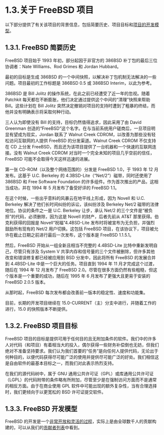 # 1.3.关于 FreeBSD 项目

以下部分提供了有关该项目的背景信息，包括简要历史、项目目标和[项目的开发模型](https://docs.freebsd.org/en/books/dev-model/)。
## 1.3.1. FreeBSD 简要历史

FreeBSD 项目始于 1993 年初，部分起因于非官方的 386BSD 补丁包的最后三位协调者：Nate Williams、Rod Grimes 和 Jordan Hubbard。

最初的目标是生成 386BSD 的一个中间快照，以解决补丁包机制无法解决的一些问题。项目最初的工作标题是 386BSD 0.5 或 386BSD Interim，以此为参考。

386BSD 是 Bill Jolitz 的操作系统，在此之前已经遭受了近一年的忽视。随着 Patchkit 每天都在不断膨胀，他们决定通过提供这个中间的“清理”快照来帮助 Bill。这些计划在 Bill Jolitz 突然决定撤销对项目的支持时遭到了粗暴的终结，而他并没有明确表示将采取何种行动。

三人认为即使没有 Bill 的支持，目标仍然值得追求，因此采用了由 David Greenman 创造的“FreeBSD”这个名字。在与当前系统用户磋商后，一旦项目明显有望成为现实，Jordan 联系了 Walnut Creek CDROM，以改善为那些没有轻松访问互联网的人提供 FreeBSD 的分发渠道。Walnut Creek CDROM 不仅支持在 CD 上分发 FreeBSD，而且还为该项目提供了一台机器和一个快速的互联网连接。没有 Walnut Creek CDROM 对当时一个完全未知的项目几乎空前的信任，FreeBSD 可能不会取得今天这样迅速的进展。

第一张 CD-ROM（以及整个网络范围的）分发是 FreeBSD 1.0，于 1993 年 12 月发布。这基于 U.C. Berkeley 的 4.3BSD-Lite（“Net/2”）磁带，同时还使用了 386BSD 和 Free Software Foundation 的许多组件。作为首次推出的产品，这相当成功，并在 1994 年 5 月发布了备受好评的 FreeBSD 1.1。

在这个时候，一些出乎意料的风暴云在地平线上形成，因为 Novell 和 U.C. Berkeley 解决了他们长时间纠纷的诉讼，该纠纷涉及 Berkeley Net/2 磁带的法律地位。协议的条件之一是 U.C. Berkeley 让步，承认 Net/2 的三个文件是“被负担”的代码，必须删除，因为这是 Novell 的财产，后者先前从 AT&T 那里获得。伯克利获得的回报是 Novell“祝福”4.4BSD-Lite 发布时将被宣布为无负担，并强烈鼓励所有现有的 Net/2 用户切换。这包括 FreeBSD 项目，在该协议下，项目被允许在截止日期之前进行最后一次发布，这个版本是 FreeBSD 1.1.5.1。

然后，FreeBSD 开始从一组全新且相当不完整的 4.4BSD-Lite 比特中重新发明自己，尽管只有涉及 System V 共享内存和信号量的三个文件被删除，但许多其他改变和错误修复都已经被应用到 BSD 分发中，因此将所有 FreeBSD 的发展合并到 4.4BSD-Lite 中是一个巨大的任务。项目直到 1994 年 11 月才完成这个过渡，随后在 1994 年 12 月发布了 FreeBSD 2.0。尽管在很多方面仍然有些粗糙，但这个版本是一个重要的成功，随后在 1995 年 6 月发布了更强大且更易于安装的 FreeBSD 2.0.5 版本。

从那时起，FreeBSD 每次发布都会改善前一版本的稳定性、速度和功能集。

目前，长期的开发项目继续在 15.0-CURRENT（主）分支中进行，并随着工作的进行，15.0 的快照版本不断提供。

## 1.3.2. FreeBSD 项目目标

FreeBSD 项目的目标是提供可用于任何目的且无附加条件的软件。我们中的许多人对代码（和项目）有着相当大的投入，偶尔获得一些财务补偿倒也无妨，但我们绝对不准备坚持要求。我们认为我们首要的“任务”是向任何人提供代码，无论出于何种目的，以便代码获得尽可能广泛的使用并提供尽可能广泛的好处。我们相信这是自由软件的最基本目标之一，而我们对此表示热烈支持。

在我们的源代码树中，属于 GNU 通用公共许可证（GPL）或库通用公共许可证（LGPL）的代码附带的条件略有所附加，尽管至少是在强制访问方面而不是通常的相反方面。由于在商业使用 GPL 软件中可能出现的额外复杂性，当有合理选择时，我们更倾向于以更宽松的 BSD 许可证提交软件。

## 1.3.3. FreeBSD 开发模型

FreeBSD 的开发是一个[非常开放和灵活的过程](https://docs.freebsd.org/en/books/dev-model/)，实际上是由全球数千人的贡献构建的，可以从我们的[贡献者列表](https://docs.freebsd.org/en/articles/contributors/)中看到。
